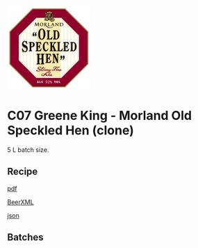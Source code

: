 ![logo](./C07_Greene_King_Morland_Old_Speckled_Hen_clone.jpeg)

# C07 Greene King - Morland Old Speckled Hen (clone)

5 L batch size.

## Recipe

[pdf](./C07_Greene_King_Morland_Old_Speckled_Hen_clone.pdf)

[BeerXML](./C07_Greene_King_Morland_Old_Speckled_Hen_clone.xml)

[json](./C07_Greene_King_Morland_Old_Speckled_Hen_clone.json)

## Batches
